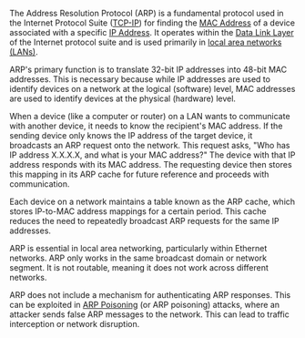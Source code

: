 The Address Resolution Protocol (ARP) is a fundamental protocol used in the Internet Protocol Suite ([TCP-IP]()) for finding the [MAC Address](mac.md) of a device associated with a specific [IP Address](ip.md). It operates within the [Data Link Layer](datalink.md) of the Internet protocol suite and is used primarily in [local area networks (LANs)](lans.md). 

ARP's primary function is to translate 32-bit IP addresses into 48-bit MAC addresses. This is necessary because while IP addresses are used to identify devices on a network at the logical (software) level, MAC addresses are used to identify devices at the physical (hardware) level.

When a device (like a computer or router) on a LAN wants to communicate with another device, it needs to know the recipient's MAC address. If the sending device only knows the IP address of the target device, it broadcasts an ARP request onto the network. This request asks, "Who has IP address X.X.X.X, and what is your MAC address?" The device with that IP address responds with its MAC address. The requesting device then stores this mapping in its ARP cache for future reference and proceeds with communication.

Each device on a network maintains a table known as the ARP cache, which stores IP-to-MAC address mappings for a certain period. This cache reduces the need to repeatedly broadcast ARP requests for the same IP addresses. 

ARP is essential in local area networking, particularly within Ethernet networks. ARP only works in the same broadcast domain or network segment. It is not routable, meaning it does not work across different networks.

ARP does not include a mechanism for authenticating ARP responses. This can be exploited in [ARP Poisoning]() (or ARP poisoning) attacks, where an attacker sends false ARP messages to the network. This can lead to traffic interception or network disruption.
